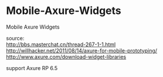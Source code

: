 Mobile-Axure-Widgets
====================

Mobile Axure Widgets


source:<br/>
    http://bbs.masterchat.cn/thread-267-1-1.html <br/>
    http://willhacker.net/2011/08/14/axure-for-mobile-prototyping/ <br/>
    http://www.axure.com/download-widget-libraries

support Axure RP 6.5



